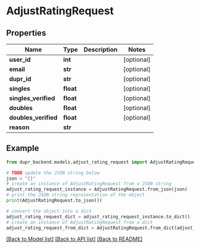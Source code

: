 # AdjustRatingRequest


## Properties

Name | Type | Description | Notes
------------ | ------------- | ------------- | -------------
**user_id** | **int** |  | [optional] 
**email** | **str** |  | [optional] 
**dupr_id** | **str** |  | [optional] 
**singles** | **float** |  | [optional] 
**singles_verified** | **float** |  | [optional] 
**doubles** | **float** |  | [optional] 
**doubles_verified** | **float** |  | [optional] 
**reason** | **str** |  | 

## Example

```python
from dupr_backend.models.adjust_rating_request import AdjustRatingRequest

# TODO update the JSON string below
json = "{}"
# create an instance of AdjustRatingRequest from a JSON string
adjust_rating_request_instance = AdjustRatingRequest.from_json(json)
# print the JSON string representation of the object
print(AdjustRatingRequest.to_json())

# convert the object into a dict
adjust_rating_request_dict = adjust_rating_request_instance.to_dict()
# create an instance of AdjustRatingRequest from a dict
adjust_rating_request_from_dict = AdjustRatingRequest.from_dict(adjust_rating_request_dict)
```
[[Back to Model list]](../README.md#documentation-for-models) [[Back to API list]](../README.md#documentation-for-api-endpoints) [[Back to README]](../README.md)


